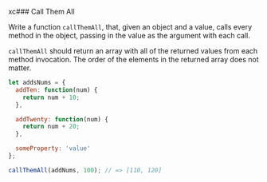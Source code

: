 xc### Call Them All

Write a function `callThemAll`, that, given an object and a value, calls every
method in the object, passing in the value as the argument with each call.

`callThemAll` should return an array with all of the returned values from each
method invocation. The order of the elements in the returned array does not
matter.

```javascript
let addsNums = {
  addTen: function(num) {
    return num + 10;
  },

  addTwenty: function(num) {
    return num + 20;
  },

  someProperty: 'value'
};

callThemAll(addNums, 100); // => [110, 120]
```
